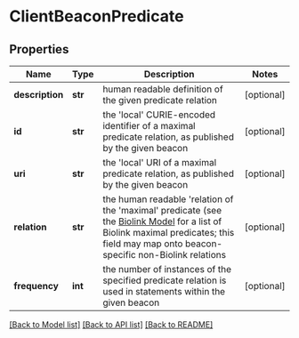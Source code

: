 # ClientBeaconPredicate

## Properties
Name | Type | Description | Notes
------------ | ------------- | ------------- | -------------
**description** | **str** | human readable definition of the given  predicate relation  | [optional] 
**id** | **str** | the &#39;local&#39; CURIE-encoded identifier of a maximal predicate relation, as published by  the given beacon  | [optional] 
**uri** | **str** | the &#39;local&#39; URI of a maximal predicate relation,  as published by the given beacon  | [optional] 
**relation** | **str** | the human readable &#39;relation of the &#39;maximal&#39; predicate (see the [Biolink Model](https://biolink.github.io/biolink-model) for a list of Biolink maximal predicates; this field may map onto beacon-specific non-Biolink relations  | [optional] 
**frequency** | **int** | the number of instances of the specified predicate relation is used in statements within the given beacon  | [optional] 

[[Back to Model list]](../README.md#documentation-for-models) [[Back to API list]](../README.md#documentation-for-api-endpoints) [[Back to README]](../README.md)


